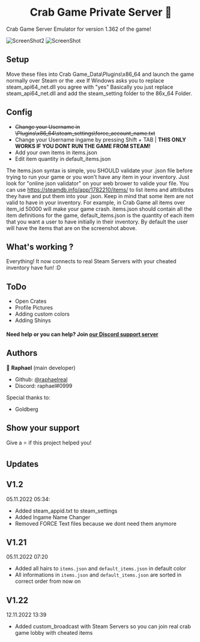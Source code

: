 <h1 align="center">Crab Game Private Server 👋</h1>

Crab Game Server Emulator for version 1.362 of the game!

![ScreenShot2](https://cdn.discordapp.com/attachments/1036859677151072339/1038337400356749322/Screenshot_126.png)
![ScreenShot](https://cdn.discordapp.com/attachments/1038007561431031818/1038067285446901800/Screenshot_120.png) 

## Setup
Move these files into Crab Game_Data\Plugins\x86_64 and launch the game normally over Steam or the .exe
If Windows asks you to replace steam_api64_net.dll you agree with "yes"
Basically you just replace steam_api64_net.dll and add the steam_setting
folder to the 86x_64 Folder.

## Config

- ~~Change your Username in \Plugins\x86_64\steam_settings\force_account_name.txt~~
- Change your Username ingame by pressing Shift + TAB | **THIS ONLY WORKS IF YOU DONT RUN THE GAME FROM STEAM!**
- Add your own items in items.json
- Edit item quantity in default_items.json

The items.json syntax is simple, you SHOULD validate your .json file before trying to run your game or you won't have any item in your inventory. Just look for "online json validator" on your web brower to valide your file.
You can use https://steamdb.info/app/1782210/items/ to list items and attributes they have and put them into your .json.
Keep in mind that some item are not valid to have in your inventory. For example, in Crab Game all items over item_id 50000 will make your game crash.
items.json should contain all the item definitions for the game, default_items.json is the quantity of each item that you want a user to have initially in their inventory. By default the user will have the items that are on the screenshot above.


## What's working ?

Everything! It now connects to real Steam Servers with your cheated inventory have fun! :D


## ToDo

- Open Crates
- Profile Pictures
- Adding custom colors
- Adding Shinys



#### Need help or you can help? Join [our Discord support server](https://discord.gg/RJSVxe9MP9)




## Authors

👤 **Raphael** (main developer)

* Github: [@raphaelreal](https://github.com/raphaelreal)
* Discord: raphael#0999

Special thanks to:
- Goldberg

## Show your support

Give a ⭐️ if this project helped you!

## Updates

## V1.2
05.11.2022 05:34:
- Added steam_appid.txt to steam_settings
- Added Ingame Name Changer
- Removed FORCE Text files because we dont need them anymore

## V1.21
05.11.2022 07:20
- Added all hairs to `items.json` and `default_items.json` in default color
- All informations in `items.json` and `default_items.json` are sorted in correct order from now on

## V1.22
12.11.2022 13:39
- Added custom_broadcast with Steam Servers so you can join real crab game lobby with cheated items
